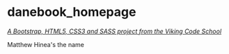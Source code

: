 # danebook_homepage

*[A Bootstrap, HTML5, CSS3 and SASS project from the Viking Code School](http://www.vikingcodeschool.com)*

Matthew Hinea's the name